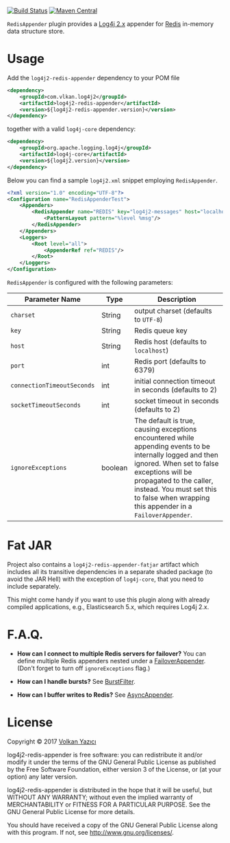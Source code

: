 [![Build Status](https://secure.travis-ci.org/vy/log4j2-redis-appender.svg)](http://travis-ci.org/vy/hrrs)
[![Maven Central](https://img.shields.io/maven-central/v/com.vlkan.log4j2/log4j2-redis-appender-parent.svg)](https://search.maven.org/#search%7Cga%7C1%7Cg%3A%22com.vlkan.log4j2%22)

`RedisAppender` plugin provides a [Log4j 2.x](https://logging.apache.org/log4j/2.x/)
appender for [Redis](https://redis.io/) in-memory data structure store.

# Usage

Add the `log4j2-redis-appender` dependency to your POM file

```xml
<dependency>
    <groupId>com.vlkan.log4j2</groupId>
    <artifactId>log4j2-redis-appender</artifactId>
    <version>${log4j2-redis-appender.version}</version>
</dependency>
```

together with a valid `log4j-core` dependency:

```xml
<dependency>
    <groupId>org.apache.logging.log4j</groupId>
    <artifactId>log4j-core</artifactId>
    <version>${log4j2.version}</version>
</dependency>
```

Below you can find a sample `log4j2.xml` snippet employing `RedisAppender`.

```xml
<?xml version="1.0" encoding="UTF-8"?>
<Configuration name="RedisAppenderTest">
    <Appenders>
        <RedisAppender name="REDIS" key="log4j2-messages" host="localhost" port="6379">
            <PatternLayout pattern="%level %msg"/>
        </RedisAppender>
    </Appenders>
    <Loggers>
        <Root level="all">
            <AppenderRef ref="REDIS"/>
        </Root>
    </Loggers>
</Configuration>
```

`RedisAppender` is configured with the following parameters:

| Parameter Name | Type | Description |
|----------------|------|-------------|
| `charset` | String | output charset (defaults to `UTF-8`) |
| `key` | String | Redis queue key |
| `host` | String | Redis host (defaults to `localhost`) |
| `port` | int | Redis port (defaults to 6379) |
| `connectionTimeoutSeconds` | int | initial connection timeout in seconds (defaults to 2) |
| `socketTimeoutSeconds` | int | socket timeout in seconds (defaults to 2) |
| `ignoreExceptions` | boolean | The default is true, causing exceptions encountered while appending events to be internally logged and then ignored. When set to false exceptions will be propagated to the caller, instead. You must set this to false when wrapping this appender in a `FailoverAppender`. |

Fat JAR
=======

Project also contains a `log4j2-redis-appender-fatjar` artifact which
includes all its transitive dependencies in a separate shaded package (to
avoid the JAR Hell) with the exception of `log4j-core`, that you need to
include separately.

This might come handy if you want to use this plugin along with already
compiled applications, e.g., Elasticsearch 5.x, which requires Log4j 2.x.

F.A.Q.
======

- **How can I connect to multiple Redis servers for failover?** You can define
  multiple Redis appenders nested under a
  [FailoverAppender](https://logging.apache.org/log4j/2.x/manual/appenders.html#FailoverAppender).
  (Don't forget to turn off `ignoreExceptions` flag.)

- **How can I handle bursts?** See [BurstFilter](https://logging.apache.org/log4j/2.x/manual/filters.html#BurstFilter).

- **How can I buffer writes to Redis?** See [AsyncAppender](https://logging.apache.org/log4j/2.x/manual/appenders.html#AsyncAppender).

# License

Copyright &copy; 2017 [Volkan Yazıcı](http://vlkan.com/)

log4j2-redis-appender is free software: you can redistribute it and/or modify
it under the terms of the GNU General Public License as published by the Free
Software Foundation, either version 3 of the License, or (at your option) any
later version.

log4j2-redis-appender is distributed in the hope that it will be useful, but
WITHOUT ANY WARRANTY; without even the implied warranty of MERCHANTABILITY or
FITNESS FOR A PARTICULAR PURPOSE. See the GNU General Public License for more
details.

You should have received a copy of the GNU General Public License along with
this program. If not, see http://www.gnu.org/licenses/.
